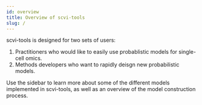 ```yaml
---
id: overview
title: Overview of scvi-tools
slug: /
---
```


scvi-tools is designed for two sets of users:

1. Practitioners who would like to easily use probablistic models for single-cell omics.
2. Methods developers who want to rapidly deisgn new probabilistic models.

Use the sidebar to learn more about some of the different models implemented in scvi-tools, as well as an overview of the model construction process.